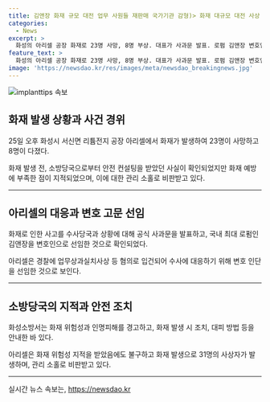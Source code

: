 ```yaml
---
title: 김앤장 화재 규모 대전 업무 사원들 재판매 국가기관 감형)> 화재 대규모 대전 사상 김앤장 감형 사원들 재판매 국가기관 선임
categories:
  - News
excerpt: >
  화성의 아리셀 공장 화재로 23명 사망, 8명 부상. 대표가 사과문 발표. 로펌 김앤장 변호인으로 선임. 경찰 수사 중. 공장 19일 전 화재안전 컨설팅 받아옴. 소방당국 화재 위험 지적. 화재 전 2차 조사, 피해 예방 등 경고. 사고는 관리 소홀한 결과로 비판됨. (150자)
feature_text: >
  화성의 아리셀 공장 화재로 23명 사망, 8명 부상. 대표가 사과문 발표. 로펌 김앤장 변호인으로 선임. 경찰 수사 중. 공장 19일 전 화재안전 컨설팅 받아옴. 소방당국 화재 위험 지적. 화재 전 2차 조사, 피해 예방 등 경고. 사고는 관리 소홀한 결과로 비판됨. (150자)
image: 'https://newsdao.kr/res/images/meta/newsdao_breakingnews.jpg'
---
```


<p><img src="https://newsdao.kr/res/images/meta/newsdao_breakingnews.jpg" alt="implanttips 속보" /></p>

<h2 data-ke-size="size26">화재 발생 상황과 사건 경위</h2>

<p data-ke-size="size16">25일 오후 화성시 서신면 리튬전지 공장 아리셀에서 화재가 발생하여 23명이 사망하고 8명이 다졌다.</p>

<p data-ke-size="size16">화재 발생 전, 소방당국으로부터 안전 컨설팅을 받았던 사실이 확인되었지만 화재 예방에 부족한 점이 지적되었으며, 이에 대한 관리 소홀로 비판받고 있다.</p>

<hr>

<h2 data-ke-size="size26">아리셀의 대응과 변호 고문 선임</h2>

<p data-ke-size="size16">화재로 인한 사고를 수사당국과 상황에 대해 공식 사과문을 발표하고, 국내 최대 로펌인 김앤장을 변호인으로 선임한 것으로 확인되었다.</p>

<p data-ke-size="size16">아리셀은 경찰에 업무상과실치사상 등 혐의로 입건되어 수사에 대응하기 위해 변호 인단을 선임한 것으로 보인다.</p>

<hr>

<h2 data-ke-size="size26">소방당국의 지적과 안전 조치</h2>

<p data-ke-size="size16">화성소방서는 화재 위험성과 인명피해를 경고하고, 화재 발생 시 조치, 대피 방법 등을 안내한 바 있다.</p>

<p data-ke-size="size16">아리셀은 화재 위험성 지적을 받았음에도 불구하고 화재 발생으로 31명의 사상자가 발생하며, 관리 소홀로 비판받고 있다.</p>

<hr>
실시간 뉴스 속보는, <a href="https://newsdao.kr" rel="dofollow">https://newsdao.kr</a>


